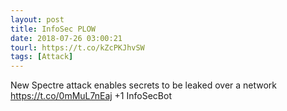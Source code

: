 ```yaml
---
layout: post
title: InfoSec PLOW
date: 2018-07-26 03:00:21
tourl: https://t.co/kZcPKJhvSW
tags: [Attack]
---
```

New Spectre attack enables secrets to be leaked over a network
https://t.co/0mMuL7nEaj
+1 InfoSecBot